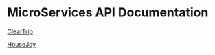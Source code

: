 # MicroServices API Documentation

[ClearTrip](https://github.com/appsflyio/micro-module-documentations/blob/master/cleartrip.md)

[HouseJoy](https://github.com/appsflyio/micro-module-documentations/blob/master/housejoy.md)
